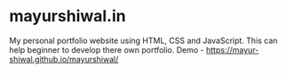 # mayurshiwal.in
My personal portfolio website using HTML, CSS and JavaScript. This can help beginner to develop there own portfolio.
Demo - https://mayur-shiwal.github.io/mayurshiwal/
